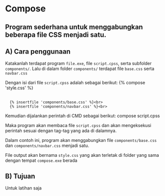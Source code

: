 # Compose 
## Program sederhana untuk menggabungkan beberapa file CSS menjadi satu.
         

## A) Cara penggunaan

   Katakanlah terdapat program `file.exe`, file `script.cpss`, serta subfolder `components/`.
   Lalu di dalam folder `components/` terdapat file `base.css` serta `navbar.css`
   
   
   Dengan isi dari file `script.cpss` adalah sebagai berikut:
      {% compose 'style.css' %}<br><br>
      
      {% insertfile 'components/base.css' %}<br>
      {% insertfile 'components/navbar.css' %}<br>
   
   
   Kemudian dijalankan perintah di CMD sebagai berikut:
      compose script.cpss
   
   
   Maka program akan membaca file `script.cpss` dan akan mengeksekusi
   perintah sesuai dengan tag-tag yang ada di dalamnya.
   
   Dalam contoh ini, program akan menggabungkan file `components/base.css` 
   dan `components/navbar.css` menjadi satu. 
   
   File output akan bernama `style.css` yang akan terletak di folder yang 
   sama dengan tempat `compose.exe` berada
   
   
## B) Tujuan
   Untuk latihan saja
   
   
   
   
   
   
   
   
   
   
